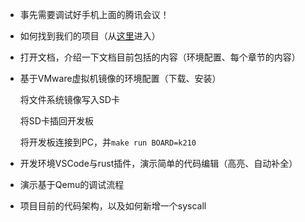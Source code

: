 * 事先需要调试好手机上面的腾讯会议！

* 如何找到我们的项目（从[这里](https://github.com/oscomp/os-competition-info)进入）

* 打开文档，介绍一下文档目前包括的内容（环境配置、每个章节的内容）

* 基于VMware虚拟机镜像的环境配置（下载、安装）

  将文件系统镜像写入SD卡

  将SD卡插回开发板

  将开发板连接到PC，并`make run BOARD=k210`
  
* 开发环境VSCode与rust插件，演示简单的代码编辑（高亮、自动补全）

* 演示基于Qemu的调试流程

* 项目目前的代码架构，以及如何新增一个syscall

  

  

